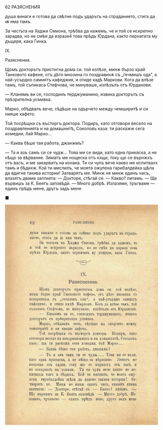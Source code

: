 ﻿62	РАЗЯСНЕНИЯ

душа винаги е готова да свѣтне подъ ударътъ на страданието, стига да ѭ има тамъ.

За честьта на Хаджи Смиона, трѣбва да кажемъ, че и той се искрепно зарадва, но не смѣя да изрази4 това прѣдъ Юрдана, както пернатата му дъщеря, кака Гинка.

IX.

Разяснения.

Щомъ докторътъ пристигна дома си. той излѣзе, минж бързо край Танковото кафене, отъ дѣто мнозина го поздравихѫ съ „гечмишъ ода“, а най-усърдно самиятъ кафеджия, и отиде кадѣ Маркови. Кога да влѣзе тамъ, той съпикаса Стефчова, че минуваше, излѣзълъ отъ Юрданови.

— Кланямъ ви се, господинъ терджуманино, извика докторътъ съ прѣзрителна усмивка.

Марко, обѣдвалъ вече, сѣдѣше на одърчето между чемширитѣ и си нияше кафето.

Той посрѣщна съ въсторгъ доктора. Подиръ, като отговори весело на поздравленията и на домашнитѣ, Соколовъ каза:	ти раскажж сега комедии, бай Марко...

— Каква бѣше тая работа, джанжмъ?

— Та и азъ самъ си се чудж... Това ми се види, като една прикаска, а не нѣщо за вѣрвание. Зиматъ ме нощеска отъ кхщи, току що се върнжхъ отъ васъ, и ме закарватъ на конака. Ти си чулъ вече какво ме испитвахх тамъ и бѣдихж. Кой ти мислилъ, че моята ожулена гарибалдейка щѣла да вдигне такива истории! Затварятъ ме. Минж не минж единъ часъ, влазятъ двама заптиета: — Докторе, стѣгай се. — Какво? питамъ. — Ще вървишъ за К. Беятъ заповѣдѝ. — Много добрѣ. Излазяме, тръгваме — единъ прѣдъ мене, другъ задъ мене

■

![original](../images/075.jpg)

